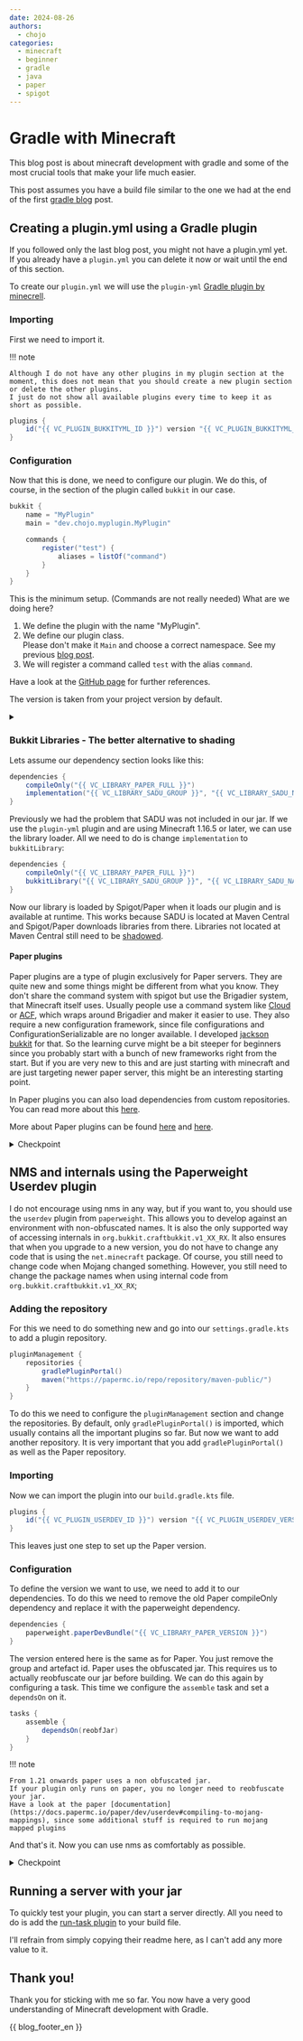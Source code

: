```yaml
---
date: 2024-08-26
authors:
  - chojo
categories:
  - minecraft
  - beginner
  - gradle
  - java
  - paper
  - spigot
---
```


# Gradle with Minecraft

This blog post is about minecraft development with gradle and some of the most crucial tools that make your life much easier.

This post assumes you have a build file similar to the one we had at the end of the first [gradle blog](gradle_basics.md) post.
<!-- more -->

## Creating a plugin.yml using a Gradle plugin

If you followed only the last blog post, you might not have a plugin.yml yet.
If you already have a `plugin.yml` you can delete it now or wait until the end of this section.

To create our `plugin.yml` we will use the `plugin-yml` [Gradle plugin by minecrell](https://github.com/Minecrell/plugin-yml).

### Importing

First we need to import it.

!!! note

    Although I do not have any other plugins in my plugin section at the moment, this does not mean that you should create a new plugin section or delete the other plugins.
    I just do not show all available plugins every time to keep it as short as possible.

```java
plugins {
    id("{{ VC_PLUGIN_BUKKITYML_ID }}") version "{{ VC_PLUGIN_BUKKITYML_VERSION }}"
}
```

### Configuration

Now that this is done, we need to configure our plugin.
We do this, of course, in the section of the plugin called `bukkit` in our case.

```java
bukkit {
    name = "MyPlugin"
    main = "dev.chojo.myplugin.MyPlugin"

    commands {
        register("test") {
            aliases = listOf("command")
        }
    }
}
```

This is the minimum setup. (Commands are not really needed)
What are we doing here?

1. We define the plugin with the name "MyPlugin".
2. We define our plugin class.  
   Please don't make it `Main` and choose a correct namespace.
   See my previous [blog post](minecraft_main_class.md).
3. We will register a command called `test` with the alias `command`.

Have a look at the [GitHub page](https://github.com/Minecrell/plugin-yml#bukkit) for further references.

The version is taken from your project version by default.


<details>
<summary></summary>

```java
plugins {
    java
    id("{{ VC_PLUGIN_BUKKITYML_ID }}") version "{{ VC_PLUGIN_BUKKITYML_VERSION }}"
}

group = "dev.chojo" // Please use your own group id c:
version = "1.0.0-SNAPSHOT"

repositories {
    mavenCentral()
    // External repository
    maven("https://papermc.io/repo/repository/maven-public/")
}

dependencies {
    compileOnly("{{ VC_LIBRARY_PAPER_FULL }}")
    implementation("{{ VC_LIBRARY_SADU_GROUP }}", "{{ VC_LIBRARY_SADU_NAME }}", "{{ VC_LIBRARY_SADU_VERSION }}")
}

java {
    toolchain {
        languageVersion = JavaLanguageVersion.of(21)
    }
    withSourcesJar()
    withJavadocJar()
}

bukkit {
    name = "MyPlugin"
    main = "dev.chojo.myplugin.MyPlugin"

    commands {
        register("test") {
            aliases = listOf("command")
        }
    }
}
```


</details>

### Bukkit Libraries - The better alternative to shading

Lets assume our dependency section looks like this:

```java
dependencies {
    compileOnly("{{ VC_LIBRARY_PAPER_FULL }}")
    implementation("{{ VC_LIBRARY_SADU_GROUP }}", "{{ VC_LIBRARY_SADU_NAME }}", "{{ VC_LIBRARY_SADU_VERSION }}")
}
```

Previously we had the problem that SADU was not included in our jar.
If we use the `plugin-yml` plugin and are using Minecraft 1.16.5 or later, we can use the library loader.
All we need to do is change `implementation` to `bukkitLibrary`:

```java
dependencies {
    compileOnly("{{ VC_LIBRARY_PAPER_FULL }}")
    bukkitLibrary("{{ VC_LIBRARY_SADU_GROUP }}", "{{ VC_LIBRARY_SADU_NAME }}", "{{ VC_LIBRARY_SADU_VERSION }}")
}
```

Now our library is loaded by Spigot/Paper when it loads our plugin and is available at runtime.
This works because SADU is located at Maven Central and Spigot/Paper downloads libraries from there.
Libraries not located at Maven Central still need to be [shadowed](gradle_basics_bundle_shadow.md).

#### Paper plugins

Paper plugins are a type of plugin exclusively for Paper servers.
They are quite new and some things might be different from what you know.
They don't share the command system with spigot but use the Brigadier system, that Minecraft itself uses. Usually people use a command system like [Cloud](https://cloud.incendo.org/minecraft/paper/) or [ACF](https://github.com/aikar/commands), which wraps around Brigadier and maker it easier to use.
They also require a new configuration framework, since file configurations and ConfigurationSerializable are no longer available. I developed [jackson bukkit](jackson_bukkit.md) for that.
So the learning curve might be a bit steeper for beginners since you probably start with a bunch of new frameworks right from the start. But if you are very new to this and are just starting with minecraft and are just targeting newer paper server, this might be an interesting starting point.

In Paper plugins you can also load dependencies from custom repositories. You can read more about this [here](https://github.com/Minecrell/plugin-yml#plugin-libraries-json).

More about Paper plugins can be found [here](https://docs.papermc.io/paper/reference/paper-plugins) and [here](https://docs.papermc.io/paper/dev/getting-started/paper-plugins).


<details>
<summary>Checkpoint</summary>

```java
plugins {
    java
    id("{{ VC_PLUGIN_BUKKITYML_ID }}") version "{{ VC_PLUGIN_BUKKITYML_VERSION }}"
}

group = "dev.chojo" // Please use your own group id c:
version = "1.0.0-SNAPSHOT"

repositories {
    mavenCentral()
    // External repository
    maven("https://papermc.io/repo/repository/maven-public/")
}

dependencies {
    compileOnly("{{ VC_LIBRARY_PAPER_FULL }}")
    bukkitLibrary("{{ VC_LIBRARY_SADU_GROUP }}", "{{ VC_LIBRARY_SADU_NAME }}", "{{ VC_LIBRARY_SADU_VERSION }}")
}

java {
    toolchain {
        languageVersion = JavaLanguageVersion.of(21)
    }
    withSourcesJar()
    withJavadocJar()
}

bukkit {
    name = "MyPlugin"
    main = "dev.chojo.myplugin.MyPlugin"

    commands {
        register("test") {
            aliases = listOf("command")
        }
    }
}
```

</details>


## NMS and internals using the Paperweight Userdev plugin

I do not encourage using nms in any way, but if you want to, you should use the `userdev` plugin from `paperweight`.
This allows you to develop against an environment with non-obfuscated names.
It is also the only supported way of accessing internals in `org.bukkit.craftbukkit.v1_XX_RX`.
It also ensures that when you upgrade to a new version, you do not have to change any code that is using the `net.minecraft` package.
Of course, you still need to change code when Mojang changed something.
However, you still need to change the package names when using internal code from `org.bukkit.craftbukkit.v1_XX_RX`;

### Adding the repository

For this we need to do something new and go into our `settings.gradle.kts` to add a plugin repository.

```java
pluginManagement {
    repositories {
        gradlePluginPortal()
        maven("https://papermc.io/repo/repository/maven-public/")
    }
}
```

To do this we need to configure the `pluginManagement` section and change the repositories.
By default, only `gradlePluginPortal()` is imported, which usually contains all the important plugins so far.
But now we want to add another repository.
It is very important that you add `gradlePluginPortal()` as well as the Paper repository.

### Importing

Now we can import the plugin into our `build.gradle.kts` file.

```java
plugins {
    id("{{ VC_PLUGIN_USERDEV_ID }}") version "{{ VC_PLUGIN_USERDEV_VERSION }}"
}
```

This leaves just one step to set up the Paper version.

### Configuration

To define the version we want to use, we need to add it to our dependencies.
To do this we need to remove the old Paper compileOnly dependency and replace it with the paperweight dependency.

```java
dependencies {
    paperweight.paperDevBundle("{{ VC_LIBRARY_PAPER_VERSION }}")
}
```

The version entered here is the same as for Paper. You just remove the group and artefact id.
Paper uses the obfuscated jar.
This requires us to actually reobfuscate our jar before building.
We can do this again by configuring a task.
This time we configure the `assemble` task and set a `dependsOn` on it.


```java
tasks {
    assemble {
        dependsOn(reobfJar)
    }
}
```

!!! note

    From 1.21 onwards paper uses a non obfuscated jar.
    If your plugin only runs on paper, you no longer need to reobfuscate your jar.
    Have a look at the paper [documentation](https://docs.papermc.io/paper/dev/userdev#compiling-to-mojang-mappings), since some additional stuff is required to run mojang mapped plugins    


And that's it.
Now you can use nms as comfortably as possible.


<details>
<summary>Checkpoint</summary>

**build.gradle.kts**
```java
plugins {
    java
    id("{{ VC_PLUGIN_BUKKITYML_ID }}") version "{{ VC_PLUGIN_BUKKITYML_VERSION }}"
}

group = "dev.chojo" // Please use your own group id c:
version = "1.0.0-SNAPSHOT"

repositories {
    mavenCentral()
    // External repository
    maven("https://papermc.io/repo/repository/maven-public/")
}

dependencies {
    paperweight.paperDevBundle("{{ VC_LIBRARY_PAPER_VERSION }}")
    bukkitLibrary("{{ VC_LIBRARY_SADU_GROUP }}", "{{ VC_LIBRARY_SADU_NAME }}", "{{ VC_LIBRARY_SADU_VERSION }}")
}

java {
    toolchain {
        languageVersion = JavaLanguageVersion.of(21)
    }
    withSourcesJar()
    withJavadocJar()
}

bukkit {
    name = "MyPlugin"
    main = "dev.chojo.myplugin.MyPlugin"

    commands {
        register("test") {
            aliases = listOf("command")
        }
    }
}
```

**settings.gradle.kts**

```java
pluginManagement {
    repositories {
        gradlePluginPortal()
        maven("https://papermc.io/repo/repository/maven-public/")
    }
}
```

</details>

## Running a server with your jar

To quickly test your plugin, you can start a server directly.
All you need to do is add the [run-task plugin](https://github.com/jpenilla/run-task) to your build file.

I'll refrain from simply copying their readme here, as I can't add any more value to it.

## Thank you!

Thank you for sticking with me so far.
You now have a very good understanding of Minecraft development with Gradle.

{{ blog_footer_en }}
